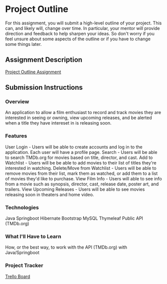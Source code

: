 # Project Outline
For this assignment, you will submit a high-level outline of your project. This can, and likely will, change over time. In particular, your mentor will provide direction and feedback to help sharpen your ideas. So don't worry if you feel unsure about some aspects of the outline or if you have to change some things later.

## Assignment Description
[Project Outline Assignment](https://education.launchcode.org/liftoff/modules/assignments/project-outline)

## Submission Instructions

### Overview
An application to allow a film enthusiast to record and track movies they are interested in seeing or owning, view upcoming releases, and be alerted when a title they have intereset in is releasing soon. 
### Features
User Login - Users will be able to create accounts and log in to the application. Each user will have a profile page.
Search - Users will be able to search TMDb.org for movies based on title, director, and cast.
Add to Watchlist - Users will be be able to add movies to their list of titles they're interested in watching.
Delete/Move from Watchlist - Users will be able to remove movies from their list, mark them as watched, or add them to a list of movies they'd like to purchase.
View Film Info - Users will able to see info from a movie such as synopsis, director, cast, release date, poster art, and trailers.
View Upcoming Releases - Users will be able to see movies releasing soon in theaters and home video.
### Technologies
Java
Springboot
Hibernate
Bootstrap
MySQL
Thymeleaf
Public API (TMDb.org)
### What I'll Have to Learn
How, or the best way, to work with the API (TMDb.org) with Java/Springboot
### Project Tracker
[Trello Board](https://trello.com/b/68Vl0W3G/liftoff-project-board)

